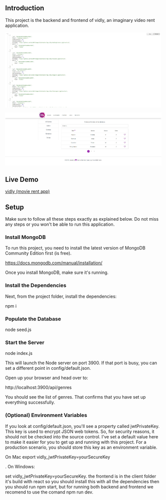 ## Introduction

This project is the backend and frontend of vidly, an imaginary video rent application.

![back-end screenshot](./back-end-screenshot.png)

![front-end screenshot](./front-end-screenshot.png)

## Live Demo 

[vidly (movie rent app)](https://movie-rentals.netlify.app)

## Setup

Make sure to follow all these steps exactly as explained below. Do not miss any steps or you won't be able to run this application.

### Install MongoDB

 To run this project, you need to install the latest version of MongoDB Community Edition first (is free).

https://docs.mongodb.com/manual/installation/

Once you install MongoDB, make sure it's running.

### Install the Dependencies

Next, from the project folder, install the dependencies:

 npm i

### Populate the Database

 node seed.js

### Start the Server

 node index.js 

This will launch the Node server on port 3900. If that port is busy, you can set a different point in config/default.json.

Open up your browser and head over to:

http://localhost:3900/api/genres

 You should see the list of genres. That confirms that you have set up everything successfully.

### (Optional) Environment Variables

If you look at config/default.json, you'll see a property called jwtPrivateKey. This key is used to encrypt JSON web tokens. So, for security reasons, it should not be checked into the source control. I've set a default value here to make it easier for you to get up and running with this project. For a production scenario, you should store this key as an environment variable.

 On Mac export vidly_jwtPrivateKey=yourSecureKey

. On Windows:

 set vidly_jwtPrivateKey=yourSecureKey. the frontend is in the client folder it's build with react so you should install this with all the dependencies then you should run npm start, but for running both backend and frontend we recomend to use the comand npm run dev.
